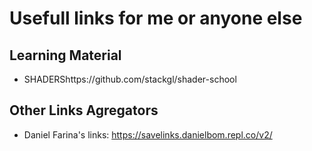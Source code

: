 # Usefull links for me or anyone else

## Learning Material
* SHADERShttps://github.com/stackgl/shader-school

## Other Links Agregators
* Daniel Farina's links: https://savelinks.danielbom.repl.co/v2/
